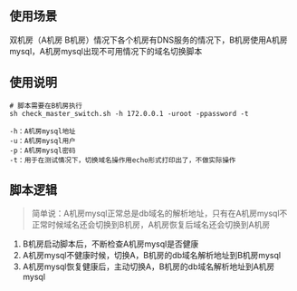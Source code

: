 
## 使用场景

双机房（A机房 B机房）情况下各个机房有DNS服务的情况下，B机房使用A机房mysql，A机房mysql出现不可用情况下的域名切换脚本

## 使用说明

``` shell
# 脚本需要在B机房执行
sh check_master_switch.sh -h 172.0.0.1 -uroot -ppassword -t

-h：A机房mysql地址
-u：A机房mysql用户
-p：A机房mysql密码
-t：用于在测试情况下，切换域名操作用echo形式打印出了，不做实际操作
```

## 脚本逻辑

> 简单说：A机房mysql正常总是db域名的解析地址，只有在A机房mysql不正常时候域名还会切换到B机房，A机房恢复后域名还会切换到A机房

1. B机房启动脚本后，不断检查A机房mysql是否健康
2. A机房mysql不健康时候，切换A，B机房的db域名解析地址到B机房mysql
3. A机房mysql恢复健康后，主动切换A，B机房的db域名解析地址到A机房mysql
